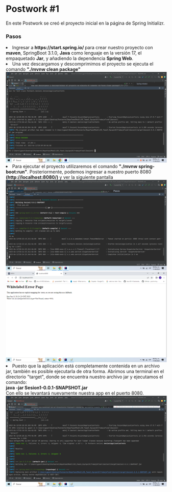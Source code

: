 # Postwork #1

En este Postwork se creó el proyecto inicial en la página de Spring Initializr.

### Pasos
<li>
Ingresar a <b> https://start.spring.io/ </b> para crear nuestro proyecto con <b>maven</b>, SpringBoot 3.1.0, 
<b>Java</b> como lenguaje en la versión 17, el empaquetado <b>Jar</b>, y añadiendo la dependencia <b>Spring Web</b>.
</li>
<li>
Una vez descargamos y descomprimimos el proyecto se ejecuta el comando <b>"./mvnw clean package"</b>
</li>
<img src= ./Img/screen1.png>
<li>
Para ejecutar el proyecto utilizaremos el comando <b>"./mvnw spring-boot:run"</b>. Posteriormente, podemos ingresar a 
nuestro puerto 8080 <b>(http://localhost:8080/)</b> y ver la siguiente pantalla
</li>
<img src= ./Img/screen2.png>
<img src= ./Img/screen3.png>
<li>
Puesto que la aplicación está completamente contenida en un archivo jar, también es posible ejecutarla de otra forma.
Abrimos una terminal en el directorio "target", donde se encuentra nuestro archivo jar y ejecutamos el comando: <br>
<b>java -jar Sesion1-0.0.1-SNAPSHOT.jar</b><br>
Con ello se levantará nuevamente nuestra app en el puerto 8080.
</li>
<img src= ./Img/screen34.png>
